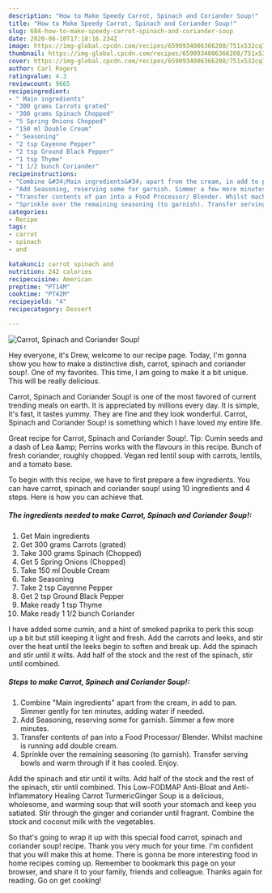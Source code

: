 ```yaml
---
description: "How to Make Speedy Carrot, Spinach and Coriander Soup!"
title: "How to Make Speedy Carrot, Spinach and Coriander Soup!"
slug: 684-how-to-make-speedy-carrot-spinach-and-coriander-soup
date: 2020-06-10T17:18:16.234Z
image: https://img-global.cpcdn.com/recipes/6590934006366208/751x532cq70/carrot-spinach-and-coriander-soup-recipe-main-photo.jpg
thumbnail: https://img-global.cpcdn.com/recipes/6590934006366208/751x532cq70/carrot-spinach-and-coriander-soup-recipe-main-photo.jpg
cover: https://img-global.cpcdn.com/recipes/6590934006366208/751x532cq70/carrot-spinach-and-coriander-soup-recipe-main-photo.jpg
author: Carl Rogers
ratingvalue: 4.3
reviewcount: 9665
recipeingredient:
- " Main ingredients"
- "300 grams Carrots grated"
- "300 grams Spinach Chopped"
- "5 Spring Onions Chopped"
- "150 ml Double Cream"
- " Seasoning"
- "2 tsp Cayenne Pepper"
- "2 tsp Ground Black Pepper"
- "1 tsp Thyme"
- "1 1/2 bunch Coriander"
recipeinstructions:
- "Combine &#34;Main ingredients&#34; apart from the cream, in add to pan. Simmer gently for ten minutes, adding water if needed."
- "Add Seasoning, reserving some for garnish. Simmer a few more minutes."
- "Transfer contents of pan into a Food Processor/ Blender. Whilst machine is running add double cream."
- "Sprinkle over the remaining seasoning (to garnish). Transfer serving bowls and warm through if it has cooled. Enjoy."
categories:
- Recipe
tags:
- carrot
- spinach
- and

katakunci: carrot spinach and 
nutrition: 242 calories
recipecuisine: American
preptime: "PT14M"
cooktime: "PT42M"
recipeyield: "4"
recipecategory: Dessert

---
```



![Carrot, Spinach and Coriander Soup!](https://img-global.cpcdn.com/recipes/6590934006366208/751x532cq70/carrot-spinach-and-coriander-soup-recipe-main-photo.jpg)

Hey everyone, it's Drew, welcome to our recipe page. Today, I'm gonna show you how to make a distinctive dish, carrot, spinach and coriander soup!. One of my favorites. This time, I am going to make it a bit unique. This will be really delicious.

Carrot, Spinach and Coriander Soup! is one of the most favored of current trending meals on earth. It is appreciated by millions every day. It is simple, it's fast, it tastes yummy. They are fine and they look wonderful. Carrot, Spinach and Coriander Soup! is something which I have loved my entire life.

Great recipe for Carrot, Spinach and Coriander Soup!. Tip: Cumin seeds and a dash of Lea &amp;amp; Perrins works with the flavours in this recipe. Bunch of fresh coriander, roughly chopped. Vegan red lentil soup with carrots, lentils, and a tomato base.


To begin with this recipe, we have to first prepare a few ingredients. You can have carrot, spinach and coriander soup! using 10 ingredients and 4 steps. Here is how you can achieve that.

<!--inarticleads1-->

##### The ingredients needed to make Carrot, Spinach and Coriander Soup!:

1. Get  Main ingredients
1. Get 300 grams Carrots (grated)
1. Take 300 grams Spinach (Chopped)
1. Get 5 Spring Onions (Chopped)
1. Take 150 ml Double Cream
1. Take  Seasoning
1. Take 2 tsp Cayenne Pepper
1. Get 2 tsp Ground Black Pepper
1. Make ready 1 tsp Thyme
1. Make ready 1 1/2 bunch Coriander


I have added some cumin, and a hint of smoked paprika to perk this soup up a bit but still keeping it light and fresh. Add the carrots and leeks, and stir over the heat until the leeks begin to soften and break up. Add the spinach and stir until it wilts. Add half of the stock and the rest of the spinach, stir until combined. 

<!--inarticleads2-->

##### Steps to make Carrot, Spinach and Coriander Soup!:

1. Combine &#34;Main ingredients&#34; apart from the cream, in add to pan. Simmer gently for ten minutes, adding water if needed.
1. Add Seasoning, reserving some for garnish. Simmer a few more minutes.
1. Transfer contents of pan into a Food Processor/ Blender. Whilst machine is running add double cream.
1. Sprinkle over the remaining seasoning (to garnish). Transfer serving bowls and warm through if it has cooled. Enjoy.


Add the spinach and stir until it wilts. Add half of the stock and the rest of the spinach, stir until combined. This Low-FODMAP Anti-Bloat and Anti-Inflammatory Healing Carrot TurmericGinger Soup is a delicious, wholesome, and warming soup that will sooth your stomach and keep you satiated. Stir through the ginger and coriander until fragrant. Combine the stock and coconut milk with the vegetables. 

So that's going to wrap it up with this special food carrot, spinach and coriander soup! recipe. Thank you very much for your time. I'm confident that you will make this at home. There is gonna be more interesting food in home recipes coming up. Remember to bookmark this page on your browser, and share it to your family, friends and colleague. Thanks again for reading. Go on get cooking!
